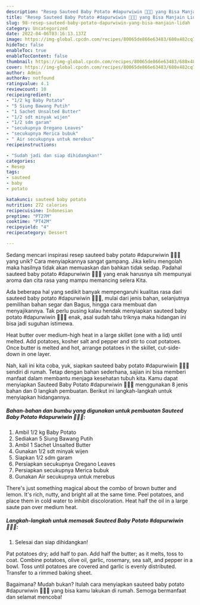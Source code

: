 ```yaml
---
description: "Resep Sauteed Baby Potato #dapurwiwin 👩🏻‍🍳 yang Bisa Manjain Lidah"
title: "Resep Sauteed Baby Potato #dapurwiwin 👩🏻‍🍳 yang Bisa Manjain Lidah"
slug: 98-resep-sauteed-baby-potato-dapurwiwin-yang-bisa-manjain-lidah
category: Uncategorized
date: 2022-04-06T03:16:13.137Z
image: https://img-global.cpcdn.com/recipes/80065de866e63483/680x482cq70/sauteed-baby-potato-dapurwiwin-foto-resep-utama.jpg
hideToc: false
enableToc: true
enableTocContent: false
thumbnail: https://img-global.cpcdn.com/recipes/80065de866e63483/680x482cq70/sauteed-baby-potato-dapurwiwin-foto-resep-utama.jpg
cover: https://img-global.cpcdn.com/recipes/80065de866e63483/680x482cq70/sauteed-baby-potato-dapurwiwin-foto-resep-utama.jpg
author: Admin
authorAv: notfound
ratingvalue: 4.1
reviewcount: 10
recipeingredient:
- "1/2 kg Baby Potato"
- "5 Siung Bawang Putih"
- "1 Sachet Unsalted Butter"
- "1/2 sdt minyak wijen"
- "1/2 sdm garam"
- "secukupnya Oregano Leaves"
- "secukupnya Merica bubuk"
- " Air secukupnya untuk merebus"
recipeinstructions:

- "Sudah jadi dan siap dihidangkan!"
categories:
- Resep
tags:
- sauteed
- baby
- potato

katakunci: sauteed baby potato 
nutrition: 272 calories
recipecuisine: Indonesian
preptime: "PT27M"
cooktime: "PT42M"
recipeyield: "4"
recipecategory: Dessert

---
```





Sedang mencari inspirasi resep sauteed baby potato #dapurwiwin 👩🏻‍🍳 yang unik? Cara menyiapkannya sangat gampang. Jika keliru mengolah maka hasilnya tidak akan memuaskan dan bahkan tidak sedap. Padahal sauteed baby potato #dapurwiwin 👩🏻‍🍳 yang enak harusnya sih mempunyai aroma dan cita rasa yang mampu memancing selera Kita.





Ada beberapa hal yang sedikit banyak mempengaruhi kualitas rasa dari sauteed baby potato #dapurwiwin 👩🏻‍🍳, mulai dari jenis bahan, selanjutnya pemilihan bahan segar dan Bagus, hingga cara membuat dan menyajikannya. Tak perlu pusing kalau hendak menyiapkan sauteed baby potato #dapurwiwin 👩🏻‍🍳 enak,      asal sudah tahu triknya maka hidangan ini bisa jadi suguhan istimewa.














Heat butter over medium-high heat in a large skillet (one with a lid) until melted. Add potatoes, kosher salt and pepper and stir to coat potatoes. Once butter is melted and hot, arrange potatoes in the skillet, cut-side-down in one layer.






Nah, kali ini kita coba, yuk, siapkan sauteed baby potato #dapurwiwin 👩🏻‍🍳 sendiri di rumah. Tetap dengan bahan sederhana, sajian ini bisa memberi manfaat dalam membantu menjaga kesehatan tubuh kita. Kamu dapat menyiapkan Sauteed Baby Potato #dapurwiwin 👩🏻‍🍳 menggunakan 8 jenis bahan dan 0 langkah pembuatan. Berikut ini langkah-langkah untuk menyiapkan hidangannya.

<!--inarticleads1-->

##### Bahan-bahan dan bumbu yang digunakan untuk pembuatan Sauteed Baby Potato #dapurwiwin 👩🏻‍🍳:

1. Ambil 1/2 kg Baby Potato
1. Sediakan 5 Siung Bawang Putih
1. Ambil 1 Sachet Unsalted Butter
1. Gunakan 1/2 sdt minyak wijen
1. Siapkan 1/2 sdm garam
1. Persiapkan secukupnya Oregano Leaves
1. Persiapkan secukupnya Merica bubuk
1. Gunakan  Air secukupnya untuk merebus


There&#39;s just something magical about the combo of brown butter and lemon. It&#39;s rich, nutty, and bright all at the same time. Peel potatoes, and place them in cold water to inhibit discoloration. Heat half the oil in a large saute pan over medium heat. 

<!--inarticleads2-->

##### Langkah-langkah untuk memasak Sauteed Baby Potato #dapurwiwin 👩🏻‍🍳:


1. Selesai dan siap dihidangkan!

Pat potatoes dry; add half to pan. Add half the butter; as it melts, toss to coat. Combine potatoes, olive oil, garlic, rosemary, sea salt, and pepper in a bowl. Toss until potatoes are covered and garlic is evenly distributed. Transfer to a rimmed baking sheet. 

Bagaimana? Mudah bukan? Itulah cara menyiapkan sauteed baby potato #dapurwiwin 👩🏻‍🍳 yang bisa kamu lakukan di rumah. Semoga bermanfaat dan selamat mencoba!
